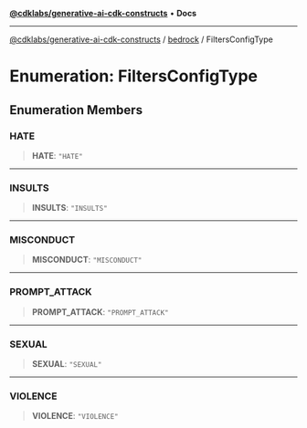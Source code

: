 [**@cdklabs/generative-ai-cdk-constructs**](../../../README.md) • **Docs**

***

[@cdklabs/generative-ai-cdk-constructs](../../../README.md) / [bedrock](../README.md) / FiltersConfigType

# Enumeration: FiltersConfigType

## Enumeration Members

### HATE

> **HATE**: `"HATE"`

***

### INSULTS

> **INSULTS**: `"INSULTS"`

***

### MISCONDUCT

> **MISCONDUCT**: `"MISCONDUCT"`

***

### PROMPT\_ATTACK

> **PROMPT\_ATTACK**: `"PROMPT_ATTACK"`

***

### SEXUAL

> **SEXUAL**: `"SEXUAL"`

***

### VIOLENCE

> **VIOLENCE**: `"VIOLENCE"`
